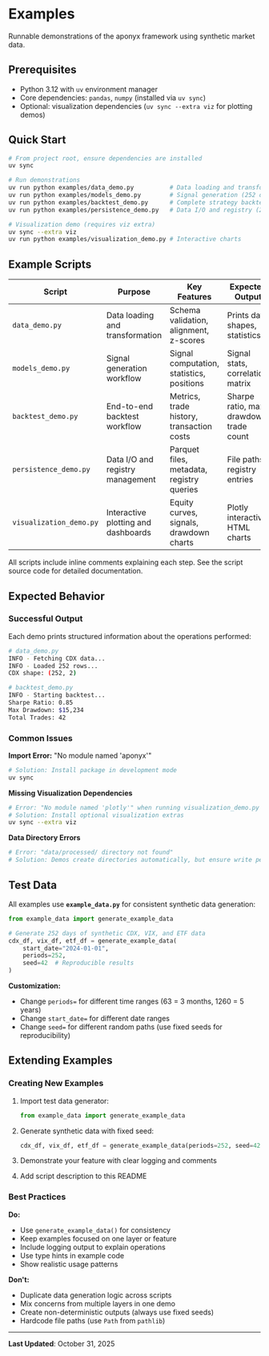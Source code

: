 # Examples

Runnable demonstrations of the aponyx framework using synthetic market data.

## Prerequisites

- Python 3.12 with `uv` environment manager
- Core dependencies: `pandas`, `numpy` (installed via `uv sync`)
- Optional: visualization dependencies (`uv sync --extra viz` for plotting demos)

## Quick Start

```bash
# From project root, ensure dependencies are installed
uv sync

# Run demonstrations
uv run python examples/data_demo.py          # Data loading and transformation
uv run python examples/models_demo.py        # Signal generation (252 days)
uv run python examples/backtest_demo.py      # Complete strategy backtest (504 days)
uv run python examples/persistence_demo.py   # Data I/O and registry (209 days)

# Visualization demo (requires viz extra)
uv sync --extra viz
uv run python examples/visualization_demo.py # Interactive charts
```

## Example Scripts

| Script | Purpose | Key Features | Expected Output |
|--------|---------|--------------|-----------------|
| `data_demo.py` | Data loading and transformation | Schema validation, alignment, z-scores | Prints data shapes, statistics |
| `models_demo.py` | Signal generation workflow | Signal computation, statistics, positions | Signal stats, correlation matrix |
| `backtest_demo.py` | End-to-end backtest workflow | Metrics, trade history, transaction costs | Sharpe ratio, max drawdown, trade count |
| `persistence_demo.py` | Data I/O and registry management | Parquet files, metadata, registry queries | File paths, registry entries |
| `visualization_demo.py` | Interactive plotting and dashboards | Equity curves, signals, drawdown charts | Plotly interactive HTML charts |

All scripts include inline comments explaining each step. See the script source code for detailed documentation.

## Expected Behavior

### Successful Output
Each demo prints structured information about the operations performed:

```bash
# data_demo.py
INFO - Fetching CDX data...
INFO - Loaded 252 rows...
CDX shape: (252, 2)

# backtest_demo.py  
INFO - Starting backtest...
Sharpe Ratio: 0.85
Max Drawdown: $15,234
Total Trades: 42
```

### Common Issues

**Import Error:** "No module named 'aponyx'"
```bash
# Solution: Install package in development mode
uv sync
```

**Missing Visualization Dependencies**
```bash
# Error: "No module named 'plotly'" when running visualization_demo.py
# Solution: Install optional visualization extras
uv sync --extra viz
```

**Data Directory Errors**
```bash
# Error: "data/processed/ directory not found"
# Solution: Demos create directories automatically, but ensure write permissions
```

## Test Data

All examples use **`example_data.py`** for consistent synthetic data generation:

```python
from example_data import generate_example_data

# Generate 252 days of synthetic CDX, VIX, and ETF data
cdx_df, vix_df, etf_df = generate_example_data(
    start_date="2024-01-01",
    periods=252,
    seed=42  # Reproducible results
)
```

**Customization:**
- Change `periods=` for different time ranges (63 = 3 months, 1260 = 5 years)
- Change `start_date=` for different date ranges
- Change `seed=` for different random paths (use fixed seeds for reproducibility)

## Extending Examples

### Creating New Examples

1. Import test data generator:
   ```python
   from example_data import generate_example_data
   ```

2. Generate synthetic data with fixed seed:
   ```python
   cdx_df, vix_df, etf_df = generate_example_data(periods=252, seed=42)
   ```

3. Demonstrate your feature with clear logging and comments

4. Add script description to this README

### Best Practices

**Do:**
- Use `generate_example_data()` for consistency
- Keep examples focused on one layer or feature
- Include logging output to explain operations
- Use type hints in example code
- Show realistic usage patterns

**Don't:**
- Duplicate data generation logic across scripts
- Mix concerns from multiple layers in one demo
- Create non-deterministic outputs (always use fixed seeds)
- Hardcode file paths (use `Path` from `pathlib`)

---

**Last Updated**: October 31, 2025
